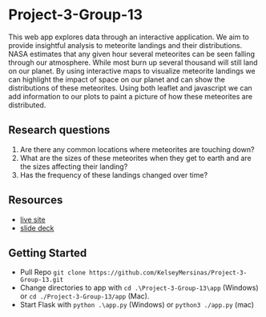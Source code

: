 # Project-3-Group-13

This web app explores data through an interactive application. We aim to provide insightful analysis to meteorite landings and their distributions. NASA estimates that any given hour several meteorites can be seen falling through our atmosphere. While most burn up several thousand will still land on our planet. 
By using interactive maps to visualize meteorite landings we can highlight the impact of space on our planet and can show the distributions of these meteorites. 
Using both leaflet and javascript we can add information to our plots to paint a picture of how these meteorites are distributed.  

## Research questions

1. Are there any common locations where meteorites are touching down?
2. What are the sizes of these meteorites when they get to earth and are the sizes affecting their landing?
3. Has the frequency of these landings changed over time?

## Resources

- [live site](https://kelseymersinas.pythonanywhere.com/)
- [slide deck](https://docs.google.com/presentation/d/193wgjxUS1iUCF3ySOi0df-C8vI4KifP_8J9ZnskzMrA/edit#slide=id.g2203dbd28eb_1_27)

## Getting Started

- Pull Repo `git clone https://github.com/KelseyMersinas/Project-3-Group-13.git`
- Change directories to app with `cd .\Project-3-Group-13\app` (Windows) or `cd ./Project-3-Group-13/app` (Mac). 
- Start Flask with `python .\app.py` (Windows) or `python3 ./app.py` (mac)